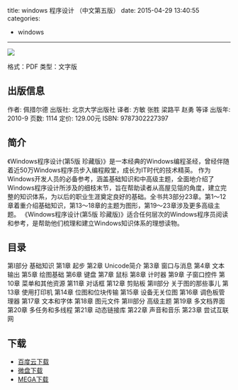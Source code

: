 title: windows 程序设计 （中文第五版）
date: 2015-04-29 13:40:55
categories:
  - windows
---

![](http://img3.douban.com/lpic/s6219932.jpg)

格式：PDF
类型：文字版

<!--more-->

## 出版信息 ##

作者: 佩措尔德 
出版社: 北京大学出版社
译者: 方敏 张胜 梁路平 赵勇 等译 
出版年: 2010-9
页数: 1114
定价: 129.00元
ISBN: 9787302227397

## 简介 ##

《Windows程序设计(第5版 珍藏版)》是一本经典的Windows编程圣经，曾经伴随着近50万Windows程序员步入编程殿堂，成长为IT时代的技术精英。
作为Windows开发人员的必备参考，涵盖基础知识和中高级主题，全面地介绍了Windows程序设计所涉及的细枝末节，旨在帮助读者从高屋见瓴的角度，建立完整的知识体系，为以后的职业生涯奠定良好的基础。全书共3部分23章。第1～12章着重介绍基础知识，第13～18章的主题为图形，第19～23章涉及更多高级主题。
《Windows程序设计(第5版 珍藏版)》适合任何层次的Windows程序员阅读和参考，是帮助他们梳理和建立Windows知识体系的理想读物。

## 目录 ##

第I部分 基础知识
第1章 起步
第2章 Unicode简介
第3章 窗口与消息
第4章 文本输出
第5章 绘图基础
第6章 键盘
第7章 鼠标
第8章 计时器
第9章 子窗口控件
第10章 菜单和其他资源
第11章 对话框
第12章 剪贴板
第II部分 关于图的那些事儿
第13章 使用打印机
第14章 位图和位块传输
第15章 设备无关位图
第16章 调色板管理器
第17章 文本和字体
第18章 图元文件
第III部分 高级主题
第19章 多文档界面
第20章 多任务和多线程
第21章 动态链接库
第22章 声音和音乐
第23章 尝试互联网

## 下载 ##

* [百度云下载](http://pan.baidu.com/s/1ntDm6rn)
* [微盘下载](http://vdisk.weibo.com/s/aADaW4YROTAK6)
* [MEGA下载](https://mega.co.nz/#!XQ8EgIaD!N5R4MTcXxSlwkQ3gV8Udmb9AhHbZ61SuXQN3UZDHG7M)